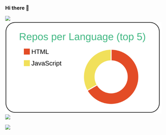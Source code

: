 ### Hi there 👋

[![](https://raw.githubusercontent.com/0k1ta/0k1ta/master/profile-summary-card-output/vue/0-profile-details.svg)](https://github.com/0k1ta/github-profile-summary-cards)
[![](https://raw.githubusercontent.com/0k1ta/0k1ta/master/profile-summary-card-output/vue/1-repos-per-language.svg)](https://github.com/0k1ta/github-profile-summary-cards)
[![](https://raw.githubusercontent.com/0k1ta/0k1ta/master/profile-summary-card-output/vue/2-most-commit-language.svg)](https://github.com/0k1ta/github-profile-summary-cards)

![](https://komarev.com/ghpvc/?username=0k1ta&color=green)

<!--
**0k1ta/0k1ta** is a ✨ _special_ ✨ repository because its `README.md` (this file) appears on your GitHub profile.

Here are some ideas to get you started:

- 🔭 I’m currently working on ...
- 🌱 I’m currently learning ...
- 👯 I’m looking to collaborate on ...
- 🤔 I’m looking for help with ...
- 💬 Ask me about ...
- 📫 How to reach me: ...
- 😄 Pronouns: ...
- ⚡ Fun fact: ...
-->
